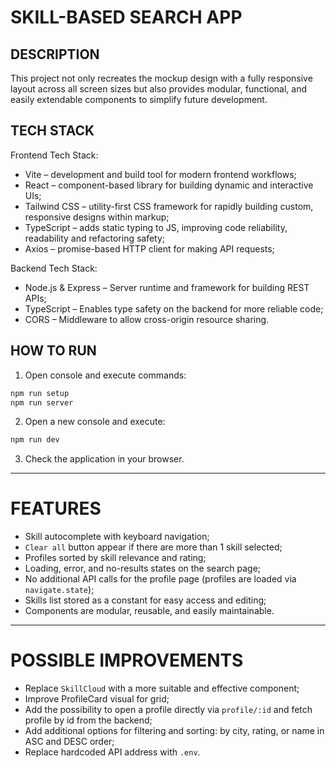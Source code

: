 # SKILL-BASED SEARCH APP

## DESCRIPTION

This project not only recreates the mockup design with a fully responsive layout across all screen sizes but also provides modular, functional, and easily extendable components to simplify future development.

## TECH STACK

Frontend Tech Stack:

- Vite – development and build tool for modern frontend workflows;
- React – component-based library for building dynamic and interactive UIs;
- Tailwind CSS – utility-first CSS framework for rapidly building custom, responsive designs within markup;
- TypeScript – adds static typing to JS, improving code reliability, readability and refactoring safety;
- Axios – promise-based HTTP client for making API requests;

Backend Tech Stack:

- Node.js & Express – Server runtime and framework for building REST APIs;
- TypeScript – Enables type safety on the backend for more reliable code;
- CORS – Middleware to allow cross-origin resource sharing.

## HOW TO RUN

1. Open console and execute commands:

```bash
npm run setup
npm run server
```

2. Open a new console and execute:

```bash
npm run dev
```

3. Check the application in your browser.

---

# FEATURES

- Skill autocomplete with keyboard navigation;
- `Clear all` button appear if there are more than 1 skill selected;
- Profiles sorted by skill relevance and rating;
- Loading, error, and no-results states on the search page;
- No additional API calls for the profile page (profiles are loaded via `navigate.state`);
- Skills list stored as a constant for easy access and editing;
- Components are modular, reusable, and easily maintainable.

---

# POSSIBLE IMPROVEMENTS
- Replace `SkillCloud` with a more suitable and effective component;
- Improve ProfileCard visual for grid;
- Add the possibility to open a profile directly via `profile/:id` and fetch profile by id from the backend;
- Add additional options for filtering and sorting: by city, rating, or name in ASC and DESC order;
- Replace hardcoded API address with `.env`.
